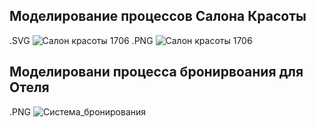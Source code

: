 ## Моделирование процессов Салона Красоты
.SVG ![Салон красоты 1706](https://github.com/user-attachments/assets/2a00e399-138b-4e92-b804-d764b3850dd8)
.PNG ![Салон красоты 1706](https://github.com/user-attachments/assets/78327870-525c-4a90-81bd-021046aabf5d)

## Моделировани процесса бронирвоания для Отеля
.PNG ![Система_бронирования](https://github.com/user-attachments/assets/8a428795-a6ef-4b01-8e5c-0519de0c2177)

